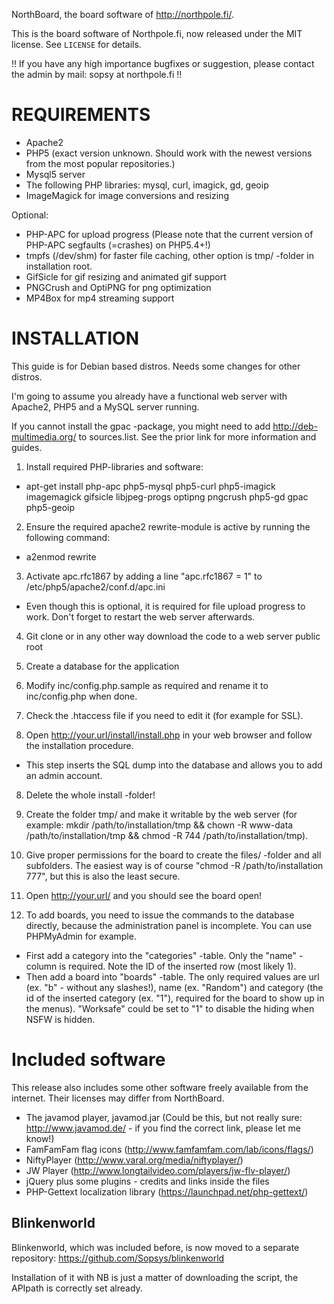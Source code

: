 NorthBoard, the board software of http://northpole.fi/.

This is the board software of Northpole.fi, now released under the MIT license.
See `LICENSE` for details.

!! If you have any high importance bugfixes or suggestion, please contact the admin by mail: sopsy at northpole.fi !!


REQUIREMENTS
============

- Apache2
- PHP5 (exact version unknown. Should work with the newest versions from the most popular repositories.)
- Mysql5 server
- The following PHP libraries: mysql, curl, imagick, gd, geoip
- ImageMagick for image conversions and resizing

Optional:
- PHP-APC for upload progress (Please note that the current version of PHP-APC segfaults (=crashes) on PHP5.4+!)
- tmpfs (/dev/shm) for faster file caching, other option is tmp/ -folder in installation root.
- GifSicle for gif resizing and animated gif support
- PNGCrush and OptiPNG for png optimization
- MP4Box for mp4 streaming support

INSTALLATION
============
This guide is for Debian based distros. Needs some changes for other distros.

I'm going to assume you already have a functional web server with Apache2, PHP5 and a MySQL server running.

If you cannot install the gpac -package, you might need to add http://deb-multimedia.org/ to sources.list. See the prior link for more information and guides.

1. Install required PHP-libraries and software:
  - apt-get install php-apc php5-mysql php5-curl php5-imagick imagemagick gifsicle libjpeg-progs optipng pngcrush php5-gd gpac php5-geoip

2. Ensure the required apache2 rewrite-module is active by running the following command:
  - a2enmod rewrite

3. Activate apc.rfc1867 by adding a line "apc.rfc1867 = 1" to /etc/php5/apache2/conf.d/apc.ini
  - Even though this is optional, it is required for file upload progress to work. Don't forget to restart the web server afterwards.

4. Git clone or in any other way download the code to a web server public root

5. Create a database for the application

6. Modify inc/config.php.sample as required and rename it to inc/config.php when done.

7. Check the .htaccess file if you need to edit it (for example for SSL).

7. Open http://your.url/install/install.php in your web browser and follow the installation procedure.
  - This step inserts the SQL dump into the database and allows you to add an admin account.

8. Delete the whole install -folder!

9. Create the folder tmp/ and make it writable by the web server (for example: mkdir /path/to/installation/tmp && chown -R www-data /path/to/installation/tmp && chmod -R 744 /path/to/installation/tmp).

10. Give proper permissions for the board to create the files/ -folder and all subfolders. The easiest way is of course "chmod -R /path/to/installation 777", but this is also the least secure.

11. Open http://your.url/ and you should see the board open!

12. To add boards, you need to issue the commands to the database directly, because the administration panel is incomplete. You can use PHPMyAdmin for example.
  - First add a category into the "categories" -table. Only the "name" -column is required. Note the ID of the inserted row (most likely 1).
  - Then add a board into "boards" -table. The only required values are url (ex. "b" - without any slashes!), name (ex. "Random") and category (the id of the inserted category (ex. "1"), required for the board to show up in the menus). "Worksafe" could be set to "1" to disable the hiding when NSFW is hidden.


Included software
=================
This release also includes some other software freely available from the internet.
Their licenses may differ from NorthBoard.

- The javamod player, javamod.jar (Could be this, but not really sure: http://www.javamod.de/ - if you find the correct link, please let me know!)
- FamFamFam flag icons (http://www.famfamfam.com/lab/icons/flags/)
- NiftyPlayer (http://www.varal.org/media/niftyplayer/)
- JW Player (http://www.longtailvideo.com/players/jw-flv-player/)
- jQuery plus some plugins - credits and links inside the files
- PHP-Gettext localization library (https://launchpad.net/php-gettext/)

Blinkenworld
------------
Blinkenworld, which was included before, is now moved to a separate repository: https://github.com/Sopsys/blinkenworld

Installation of it with NB is just a matter of downloading the script, the APIpath is correctly set already.
